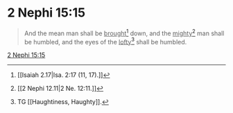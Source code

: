 # 2 Nephi 15:15

> And the mean man shall be <u>brought</u>[^a] down, and the <u>mighty</u>[^b] man shall be humbled, and the eyes of the <u>lofty</u>[^c] shall be humbled.

[2 Nephi 15:15](https://www.churchofjesuschrist.org/study/scriptures/bofm/2-ne/15?lang=eng&id=p15#p15)


[^a]: [[Isaiah 2.17|Isa. 2:17 (11, 17).]]
[^b]: [[2 Nephi 12.11|2 Ne. 12:11.]]
[^c]: TG [[Haughtiness, Haughty]].
